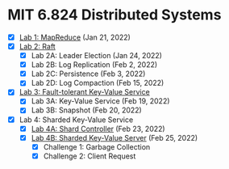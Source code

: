 # MIT 6.824 Distributed Systems

- [x] [Lab 1: MapReduce](https://github.com/xiaoyang-sde/raft-kv/tree/master/src/mr)  (Jan 21, 2022)
- [x] [Lab 2: Raft](https://github.com/xiaoyang-sde/raft-kv/tree/master/src/raft)
  - [x] Lab 2A: Leader Election  (Jan 24, 2022)
  - [x] Lab 2B: Log Replication (Feb 2, 2022)
  - [x] Lab 2C: Persistence (Feb 3, 2022)
  - [x] Lab 2D: Log Compaction (Feb 15, 2022)
- [x] [Lab 3: Fault-tolerant Key-Value Service](https://github.com/xiaoyang-sde/raft-kv/tree/master/src/kvraft)
  - [x] Lab 3A: Key-Value Service (Feb 19, 2022)
  - [x] Lab 3B: Snapshot (Feb 20, 2022)
- [x] Lab 4: Sharded Key-Value Service
  - [x] [Lab 4A: Shard Controller](https://github.com/xiaoyang-sde/raft-kv/tree/master/src/shardctrler) (Feb 23, 2022)
  - [x] [Lab 4B: Sharded Key-Value Server](https://github.com/xiaoyang-sde/raft-kv/tree/master/src/shardkv) (Feb 25, 2022)
    - [x] Challenge 1: Garbage Collection
    - [x] Challenge 2: Client Request
